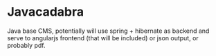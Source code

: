 # Javacadabra
Java base CMS, potentially will use spring + hibernate as backend and serve to angularjs frontend (that will be included) or json output, or probably pdf.

